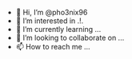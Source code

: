 - 👋 Hi, I’m @pho3nix96
- 👀 I’m interested in .!.
- 🌱 I’m currently learning ...
- 💞️ I’m looking to collaborate on ...
- 📫 How to reach me ...

<!---
pho3nix96/pho3nix96 is a ✨ special ✨ repository because its `README.md` (this file) appears on your GitHub profile.
You can click the Preview link to take a look at your changes.
--->
